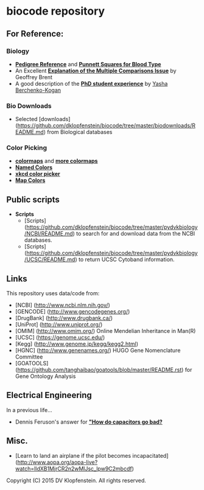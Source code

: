 # biocode repository

## For Reference:

### Biology

  * [**Pedigree Reference**](./doc/pedigree_reference.png) and [**Punnett Squares for Blood Type**](./doc/ABO_punnett_square.png)
  * An Excellent [**Explanation of the Multiple Comparisons Issue**](./doc/multiple_comparisons.md) by Geoffrey Brent
  * A good description of the [**PhD student experience**](./doc/How_PhD_thesis_topic.md)
    by [Yasha Berchenko-Kogan](http://math.mit.edu/~yashabk/)

### Bio Downloads
  * Selected [downloads] (https://github.com/dklopfenstein/biocode/tree/master/biodownloads/README.md) from Biological databases

### Color Picking
  * [**colormaps**](https://scipy-lectures.github.io/_images/plot_colormaps_1.png) and
    [**more colormaps**](http://matplotlib.org/examples/color/colormaps_reference.html)
  * [**Named Colors**](http://matplotlib.org/examples/color/named_colors.html)
  * [**xkcd color picker**](http://xkcdcp.martinblech.com/)
  * [**Map Colors**](http://colorbrewer2.org/)

 

## Public scripts
* **Scripts**
  * [Scripts] (https://github.com/dklopfenstein/biocode/tree/master/pydvkbiology/NCBI/README.md) to search for and download data from the NCBI databases.
  * [Scripts] (https://github.com/dklopfenstein/biocode/tree/master/pydvkbiology/UCSC/README.md) to return UCSC Cytoband information.

## Links

This repository uses data/code from:
* [NCBI] (http://www.ncbi.nlm.nih.gov/)
* [GENCODE] (http://www.gencodegenes.org/)
* [DrugBank] (http://www.drugbank.ca/)
* [UniProt] (http://www.uniprot.org/)
* [OMIM] (http://www.omim.org/) Online Mendelian Inheritance in Man(R)
* [UCSC] (https://genome.ucsc.edu/)
* [Kegg] (http://www.genome.jp/kegg/kegg2.html)
* [HGNC] (http://www.genenames.org/) HUGO Gene Nomenclature Committee
* [GOATOOLS] (https://github.com/tanghaibao/goatools/blob/master/README.rst) for
  Gene Ontology Analysis

## Electrical Engineering
In a previous life...
  * Dennis Feruson's answer for [**"How do capacitors go bad?**](./doc/bad_capacitors.md)

## Misc.
  * [Learn to land an airplane if the pilot becomes incapacitated]
    (http://www.aopa.org/aopa-live?watch=lldXB1MjrCR2n2wMlJsc_lpw9C2mbcdf)

Copyright (C) 2015 DV Klopfenstein. All rights reserved.

